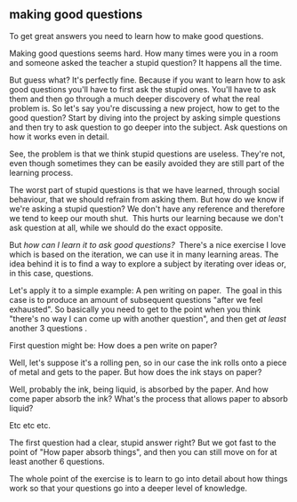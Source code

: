 ## making good questions

To get great answers you need to learn how to make good questions.

Making good questions seems hard. How many times were you in a room and someone asked the teacher a stupid question? It happens all the time.

But guess what? It's perfectly fine. Because if you want to learn how to ask good questions you'll have to first ask the stupid ones. You'll have to ask them and then go through a much deeper discovery of what the real problem is.
So let's say you're discussing a new project, how to get to the good question? Start by diving into the project by asking simple questions and then try to ask question to go deeper into the subject. Ask questions on how it works even in detail.&nbsp;

See, the problem is that we think stupid questions are useless. They're not, even though sometimes they can be easily avoided they are still part of the learning process.

The worst part of stupid questions is that we have learned, through social behaviour, that we should refrain from asking them. But how do we know if we're asking a stupid question? We don't have any reference and therefore we tend to keep our mouth shut.&nbsp;
This hurts our learning because we don't ask question at all, while we should do the exact opposite.

But _how can I learn it to ask good questions?_&nbsp;
There's a nice exercise I love which is based on the iteration, we can use it in many learning areas. The idea behind it is to find a way to explore a subject by iterating over ideas or, in this case, questions.

Let's apply it to a simple example: A pen writing on paper.&nbsp;
The goal in this case is to produce an amount of subsequent questions "after we feel exhausted". So basically you need to get to the point when you think "there's no way I can come up with another question", and then get _at least_ another 3 questions .

First question might be:
How does a pen write on paper?

Well, let's suppose it's a rolling pen, so in our case the ink rolls onto a piece of metal and gets to the paper.
But how does the ink stays on paper?

Well, probably the ink, being liquid, is absorbed by the paper.
And how come paper absorb the ink? What's the process that allows paper to absorb liquid?

Etc etc etc.

The first question had a clear, stupid answer right? But we got fast to the point of "How paper absorb things", and then you can still move on for at least another 6 questions.

The whole point of the exercise is to learn to go into detail about how things work so that your questions go into a deeper level of knowledge.